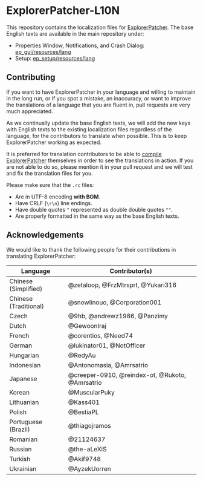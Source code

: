# ExplorerPatcher-L10N

This repository contains the localization files for [ExplorerPatcher](https://github.com/valinet/ExplorerPatcher). The
base English texts are available in the main repository under:

* Properties Window, Notifications, and Crash
  Dialog: [ep_gui/resources/lang](https://github.com/valinet/ExplorerPatcher/tree/master/ep_gui/resources/lang)
* Setup: [ep_setup/resources/lang](https://github.com/valinet/ExplorerPatcher/tree/master/ep_setup/resources/lang)

## Contributing

If you want to have ExplorerPatcher in your language and willing to maintain in the long run, or if you spot a mistake,
an inaccuracy, or want to improve the translations of a language that you are fluent in, pull requests are very much
appreciated.

As we continually update the base English texts, we will add the new keys with English texts to the existing
localization files regardless of the language, for the contributors to translate when possible. This is to keep
ExplorerPatcher working as expected.

It is preferred for translation contributors to be able
to [compile ExplorerPatcher](https://github.com/valinet/ExplorerPatcher/wiki/Compiling) themselves in order to see the
translations in action. If you are not able to do so, please mention it in your pull request and we will test and fix
the translation files for you.

Please make sure that the `.rc` files:
* Are in UTF-8 encoding **with BOM**.
* Have CRLF (`\r\n`) line endings.
* Have double quotes `"` represented as double double quotes `""`.
* Are properly formatted in the same way as the base English texts.

## Acknowledgements

We would like to thank the following people for their contributions in translating ExplorerPatcher:

| Language              | Contributor(s)                                  |
|-----------------------|-------------------------------------------------|
| Chinese (Simplified)  | @zetaloop, @FrzMtrsprt, @Yukari316              |
| Chinese (Traditional) | @snowlinouo, @Corporation001                    |
| Czech                 | @9hb, @andrewz1986, @Panzimy                    |
| Dutch                 | @GewoonIraj                                     |
| French                | @corentios, @Need74                             |
| German                | @lukinator01, @NotOfficer                       |
| Hungarian             | @RedyAu                                         |
| Indonesian            | @Antonomasia, @Amrsatrio                        |
| Japanese              | @creeper-0910, @reindex-ot, @Rukoto, @Amrsatrio |
| Korean                | @MuscularPuky                                   |
| Lithuanian            | @Kass401                                        |
| Polish                | @BestiaPL                                       |
| Portuguese (Brazil)   | @thiagojramos                                   |
| Romanian              | @21124637                                       |
| Russian               | @the-aLeXiS                                     |
| Turkish               | @Akif9748                                       |
| Ukrainian             | @AyzekUorren                                    |
